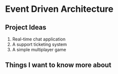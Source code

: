 # Event Driven Architecture

## Project Ideas

1) Real-time chat application
2) A support ticketing system
3) A simple multiplayer game

## Things I want to know more about
